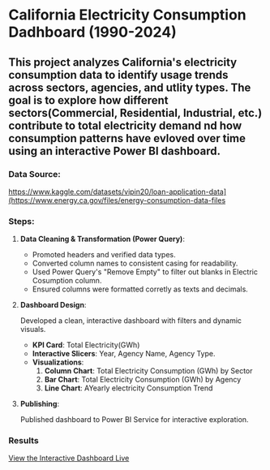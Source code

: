 # California Electricity Consumption Dadhboard (1990-2024)

This project analyzes California's electricity consumption data to identify usage trends across sectors, agencies, and utlity types. 
The goal is to explore how different sectors(Commercial, Residential, Industrial, etc.) contribute to total electricity demand nd how consumption patterns have evloved over time using an interactive Power BI dashboard.
---

### Data Source:   
https://www.kaggle.com/datasets/vipin20/loan-application-data](https://www.energy.ca.gov/files/energy-consumption-data-files

### Steps:
1.  **Data Cleaning & Transformation (Power Query)**:
    * Promoted headers and verified data types.
    * Converted column names to consistent casing for readability.
    * Used Power Query's "Remove Empty" to filter out blanks in Electric Cosumption column.
    * Ensured columns were formatted corretly as texts and decimals.
       
2.  **Dashboard Design**:
   
      Developed a clean, interactive dashboard with filters and dynamic visuals. 
      
      * **KPI Card**: Total Electricity(GWh)
      * **Interactive Slicers**: Year, Agency Name, Agency Type.
      * **Visualizations**: 
        1. **Column Chart**: Total Electricity Consumption (GWh) by Sector
        2. **Bar Chart**: Total Electricity Consumption (GWh) by Agency
        3. **Line Chart**: AYearly electricity Consumption Trend
              
 4.  **Publishing**:
    
      Published dashboard to Power BI Service for interactive exploration.

### Results
 [View the Interactive Dashboard Live](https://app.powerbi.com/view?r=eyJrIjoiMTYxYTQzNTMtMzg0Mi00MTdiLWI4ZTItMmMwYTVlNjE1ZjUxIiwidCI6IjY2OTA5YjAzLWIxZDctNDNmYS05YmUyLTMzMmVmYzQ1YWUxMCIsImMiOjZ9)


